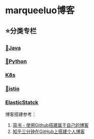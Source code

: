 # marqueeluo博客
## :star:分类专栏
### [:link:Java](java/readme.md)
### [:link:Python](python/readme.md)
### [K8s](k8s/readme.md)
### [:link:istio](istio/readme.md)
### [ElasticStatck](es/readme.md)

博客搭建参考：
1. [简书 - 使用Github搭建属于自己的博客](https://www.jianshu.com/p/4f56cf990bba)</li>
2. [知乎三分钟在GitHub上搭建个人博客](https://zhuanlan.zhihu.com/p/28321740)</li>

